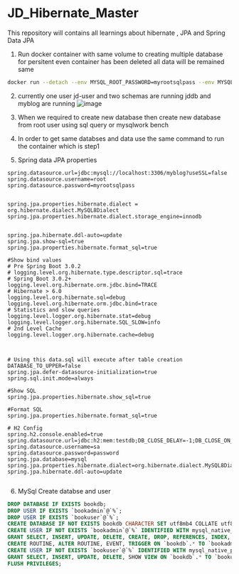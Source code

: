 # JD_Hibernate_Master
This repository will contains all learnings about hibernate , JPA and Spring Data JPA

1. Run docker container with same volume to creating multiple database for persitent even container has been deleted all data will be remained same

```sh
docker run --detach --env MYSQL_ROOT_PASSWORD=myrootsqlpass --env MYSQL_USER=jd-user --env MYSQL_PASSWORD=jdsqlpass --env MYSQL_DATABASE=jddb --name jdmysqlcontainer --publish 3306:3306 --network=web-application-mysql-network --volume mysql-database-volume:/var/lib/mysql  mysql:latest
```
2. currently one user jd-user and two schemas are running jddb and myblog are running 
![image](https://user-images.githubusercontent.com/69948118/206951250-f0363092-ece0-4fa0-9877-ae6a2d936ea0.png)

3. When we required to create new database then create new database from root user using sql query or mysqlwork bench

4. In order to get same databses and data use the same command to run the container which is step1

5. Spring data JPA properties
```properties
spring.datasource.url=jdbc:mysql://localhost:3306/myblog?useSSL=false
spring.datasource.username=root
spring.datasource.password=myrootsqlpass


spring.jpa.properties.hibernate.dialect = org.hibernate.dialect.MySQL8Dialect
spring.jpa.properties.hibernate.dialect.storage_engine=innodb


spring.jpa.hibernate.ddl-auto=update
spring.jpa.show-sql=true
spring.jpa.properties.hibernate.format_sql=true

#Show bind values
# Pre Spring Boot 3.0.2
# logging.level.org.hibernate.type.descriptor.sql=trace
# Spring Boot 3.0.2+
logging.level.org.hibernate.orm.jdbc.bind=TRACE
# Hibernate > 6.0 
logging.level.org.hibernate.sql=debug
logging.level.org.hibernate.orm.jdbc.bind=trace
# Statistics and slow queries
logging.level.logger.org.hibernate.stat=debug
logging.level.logger.org.hibernate.SQL_SLOW=info
# 2nd Level Cache
logging.level.logger.org.hibernate.cache=debug



# Using this data.sql will execute after table creation
DATABASE_TO_UPPER=false
spring.jpa.defer-datasource-initialization=true
spring.sql.init.mode=always

#Show SQL
spring.jpa.properties.hibernate.show_sql=true

#Format SQL
spring.jpa.properties.hibernate.format_sql=true

# H2 Config
spring.h2.console.enabled=true
spring.datasource.url=jdbc:h2:mem:testdb;DB_CLOSE_DELAY=-1;DB_CLOSE_ON_EXIT=FALSE;MODE=MYSQL;DATABASE_TO_LOWER=TRUE;CASE_INSENSITIVE_IDENTIFIERS=TRUE
spring.datasource.username=sa
spring.datasource.password=password
spring.jpa.database=mysql
spring.jpa.properties.hibernate.dialect=org.hibernate.dialect.MySQL8Dialect
spring.jpa.hibernate.ddl-auto=update


```

6. MySql Create databse and user
```sql
DROP DATABASE IF EXISTS bookdb;
DROP USER IF EXISTS `bookadmin`@`%`;
DROP USER IF EXISTS `bookuser`@`%`;
CREATE DATABASE IF NOT EXISTS bookdb CHARACTER SET utf8mb4 COLLATE utf8mb4_unicode_ci;
CREATE USER IF NOT EXISTS `bookadmin`@`%` IDENTIFIED WITH mysql_native_password BY 'password';
GRANT SELECT, INSERT, UPDATE, DELETE, CREATE, DROP, REFERENCES, INDEX, ALTER, EXECUTE, CREATE VIEW, SHOW VIEW,
CREATE ROUTINE, ALTER ROUTINE, EVENT, TRIGGER ON `bookdb`.* TO `bookadmin`@`%`;
CREATE USER IF NOT EXISTS `bookuser`@`%` IDENTIFIED WITH mysql_native_password BY 'password';
GRANT SELECT, INSERT, UPDATE, DELETE, SHOW VIEW ON `bookdb`.* TO `bookuser`@`%`;
FLUSH PRIVILEGES;
```

